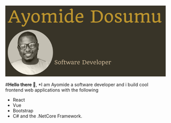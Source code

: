 ![Ayor's Image](https://github.com/ayor/ayor/blob/master/images/logo.PNG)

#__Hello there 👋__, 
*I am Ayomide a software developer and i build cool frontend web applications with the following
* React
* Vue 
* Bootstrap
* C# and the .NetCore Framework.
<!--
**ayor/ayor** is a ✨ _special_ ✨ repository because its `README.md` (this file) appears on your GitHub profile.

Here are some ideas to get you started:

- 🔭 I’m currently working on ...
- 🌱 I’m currently learning ...
- 👯 I’m looking to collaborate on ...
- 🤔 I’m looking for help with ...
- 💬 Ask me about ...
- 📫 How to reach me: ...
- 😄 Pronouns: ...
- ⚡ Fun fact: ...
-->
